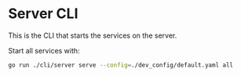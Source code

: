 # Server CLI

This is the CLI that starts the services on the server.

Start all services with:

```bash
go run ./cli/server serve --config=./dev_config/default.yaml all
```